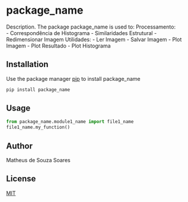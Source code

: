 # package_name

Description. 
The package package_name is used to:
	Processamento:	
		- Correspondência de Histograma
		- Similaridades Estrutural
		- Redimensionar Imagem
	Utilidades:
		- Ler Imagem
		- Salvar Imagem
		- Plot Imagem
		- Plot Resultado
		- Plot Histograma

## Installation

Use the package manager [pip](https://pip.pypa.io/en/stable/) to install package_name

```bash
pip install package_name
```

## Usage

```python
from package_name.module1_name import file1_name
file1_name.my_function()
```

## Author
Matheus de Souza Soares

## License
[MIT](https://choosealicense.com/licenses/mit/)